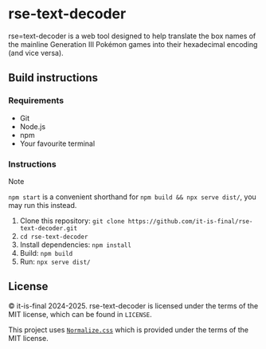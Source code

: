# rse-text-decoder

rse=text-decoder is a web tool designed to help translate the box names of the mainline Generation III Pokémon games into their hexadecimal encoding (and vice versa).

## Build instructions

### Requirements

- Git
- Node.js
- npm
- Your favourite terminal

### Instructions

> [!NOTE]
> `npm start` is a convenient shorthand for `npm build && npx serve dist/`, you may run this instead.

1. Clone this repository: `git clone https://github.com/it-is-final/rse-text-decoder.git`
2. `cd rse-text-decoder`
3. Install dependencies: `npm install`
4. Build: `npm build`
5. Run: `npx serve dist/`

## License

© it-is-final 2024-2025. rse-text-decoder is licensed under the terms of the MIT license, which can be found in `LICENSE`.

This project uses [`Normalize.css`](https://necolas.github.io/normalize.css/) which is provided under the terms of the MIT license.
